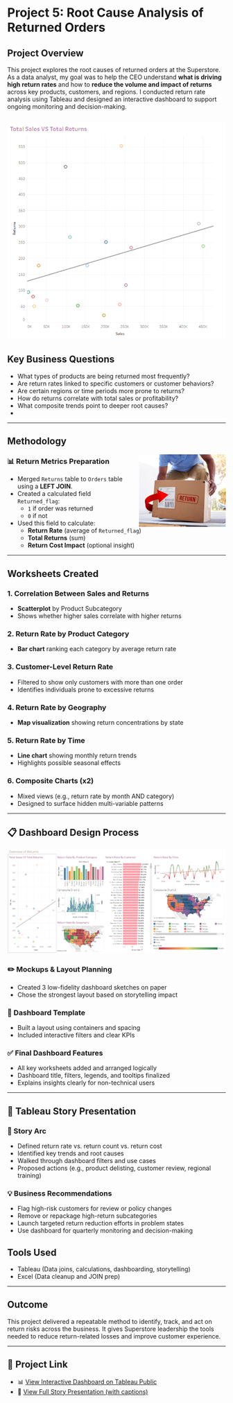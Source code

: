 # Project 5: Root Cause Analysis of Returned Orders

## Project Overview
This project explores the root causes of returned orders at the Superstore. As a data analyst, my goal was to help the CEO understand **what is driving high return rates** and how to **reduce the volume and impact of returns** across key products, customers, and regions. I conducted return rate analysis using Tableau and designed an interactive dashboard to support ongoing monitoring and decision-making.

![Alternative text](./5_4.PNG)
---

## Key Business Questions
- What types of products are being returned most frequently?
- Are return rates linked to specific customers or customer behaviors?
- Are certain regions or time periods more prone to returns?
- How do returns correlate with total sales or profitability?
- What composite trends point to deeper root causes?
- 
---

## Methodology

<img src="./5_2.PNG" alt="E-commerce visual" width="200" align="right" style="margin-left: 20px;"/>

### 📊 Return Metrics Preparation
- Merged `Returns` table to `Orders` table using a **LEFT JOIN**.
- Created a calculated field `Returned_flag`:
  - `1` if order was returned
  - `0` if not
- Used this field to calculate:
  - **Return Rate** (average of `Returned_flag`)
  - **Total Returns** (sum)
  - **Return Cost Impact** (optional insight)

---

## Worksheets Created

### 1. Correlation Between Sales and Returns
- **Scatterplot** by Product Subcategory
- Shows whether higher sales correlate with higher returns

### 2. Return Rate by Product Category
- **Bar chart** ranking each category by average return rate

### 3. Customer-Level Return Rate
- Filtered to show only customers with more than one order
- Identifies individuals prone to excessive returns

### 4. Return Rate by Geography
- **Map visualization** showing return concentrations by state

### 5. Return Rate by Time
- **Line chart** showing monthly return trends
- Highlights possible seasonal effects

### 6. Composite Charts (x2)
- Mixed views (e.g., return rate by month AND category)
- Designed to surface hidden multi-variable patterns

---

## 📋 Dashboard Design Process

![Alternative text](./5_1.PNG)

### ✏️ Mockups & Layout Planning
- Created 3 low-fidelity dashboard sketches on paper
- Chose the strongest layout based on storytelling impact

### 🧱 Dashboard Template
- Built a layout using containers and spacing
- Included interactive filters and clear KPIs

### ✅ Final Dashboard Features
- All key worksheets added and arranged logically
- Dashboard title, filters, legends, and tooltips finalized
- Explains insights clearly for non-technical users

---

## 📖 Tableau Story Presentation

### 🧭 Story Arc
- Defined return rate vs. return count vs. return cost
- Identified key trends and root causes
- Walked through dashboard filters and use cases
- Proposed actions (e.g., product delisting, customer review, regional training)

### 💡 Business Recommendations
- Flag high-risk customers for review or policy changes
- Remove or repackage high-return subcategories
- Launch targeted return reduction efforts in problem states
- Use dashboard for quarterly monitoring and decision-making

## Tools Used
- Tableau (Data joins, calculations, dashboarding, storytelling)
- Excel (Data cleanup and JOIN prep)

---

## Outcome
This project delivered a repeatable method to identify, track, and act on return risks across the business. It gives Superstore leadership the tools needed to reduce return-related losses and improve customer experience.

---

## 🔗 Project Link
- 📊 [View Interactive Dashboard on Tableau Public](https://public.tableau.com/views/Book2_2_17448546571110/ShopifyAnalysis?:language=en-US&publish=yes&:sid=&:redirect=auth&:display_count=n&:origin=viz_share_link)
- 📖 [View Full Story Presentation (with captions)](https://public.tableau.com/views/Book2_2_17448546571110/Story1?:language=en-US&publish=yes&:sid=&:redirect=auth&:display_count=n&:origin=viz_share_link)



